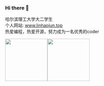 ### Hi there 👋

哈尔滨理工大学大二学生  
个人网站: www.linhaojun.top  
热爱编程，热爱开源，努力成为一名优秀的coder

<img align="" height="137px" src="https://github-readme-stats.vercel.app/api?username=linhaojun857&hide_title=true&hide_border=true&show_icons=true&include_all_commits=true&line_height=21&locale=cn" /><img align="" height="137px" src="https://github-readme-stats.vercel.app/api/top-langs/?username=linhaojun857&hide_title=true&hide_border=true&layout=compact&locale=cn" />
